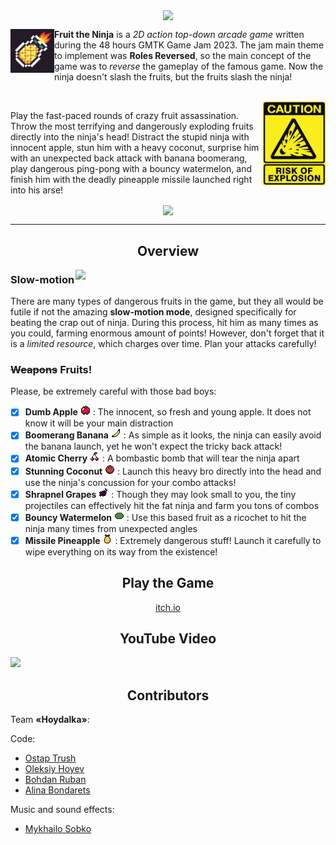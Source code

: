 <p align="center"><img src="logo_hr_text.png" align="center" width=256></p>

<img src="icon.PNG" width=70 align="left"> **Fruit the Ninja** is a _2D action top-down arcade game_ written during the 48 hours GMTK Game Jam 2023. The jam main theme to implement was **Roles Reversed**, so the main concept of the game was to _reverse_ the gameplay of the famous game. Now the ninja doesn't slash the fruits, but the fruits slash the ninja!

<br>

<img src="assets/readme/explosion.jpg" width=100 align="right">

Play the fast-paced rounds of crazy fruit assassination. Throw the most terrifying and dangerously exploding fruits directly into the ninja's head! Distract the stupid ninja with innocent apple, stun him with a heavy coconut, surprise him with an unexpected back attack with banana boomerang, play dangerous ping-pong with a bouncy watermelon, and finish him with the deadly pineapple missile launched right into his arse!

<p align="center"><img src="assets/readme/full_2.gif" width=400 align="center"></p>

---

<h2 align="center">Overview</h2>


<img src="assets/readme/slowmo_combo_crop.gif" width=400 align="right">

### Slow-motion

There are many types of dangerous fruits in the game, but they all would be futile if not the amazing **slow-motion mode**, designed specifically for beating the crap out of ninja. During this process, hit him as many times as you could, farming enormous amount of points! However, don't forget that it is a _limited resource_, which charges over time. Plan your attacks carefully!

### ~~Weapons~~ Fruits!

Please, be extremely careful with those bad boys:

- [x] **Dumb Apple** ![](assets/fruits/Apple.png) : The innocent, so fresh and young apple. It does not know it will be your main distraction
- [x] **Boomerang Banana** ![](assets/fruits/Banana.png) : As simple as it looks, the ninja can easily avoid the banana launch, yet he won't expect the tricky back attack!
- [x] **Atomic Cherry** ![](assets/fruits/Cherry.png) : A bombastic bomb that will tear the ninja apart
- [x] **Stunning Coconut** ![](assets/fruits/Coconut.png) : Launch this heavy bro directly into the head and use the ninja's concussion for your combo attacks!
- [x] **Shrapnel Grapes** ![](assets/fruits/Grape.png) : Though they may look small to you, the tiny projectiles can effectively hit the fat ninja and farm you tons of combos
- [x] **Bouncy Watermelon** ![](assets/fruits/Watermelon.png) : Use this based fruit as a ricochet to hit the ninja many times from unexpected angles
- [x] **Missile Pineapple** ![](assets/fruits/Pineapple.png) : Extremely dangerous stuff! Launch it carefully to wipe everything on its way from the existence!

<h2 align="center">Play the Game</h2>

<p align="center"><a href="https://ade0n.itch.io/fruit-the-ninja">itch.io</a></p>

<h2 align="center">YouTube Video</h2>

[![](https://markdown-videos-api.jorgenkh.no/youtube/BBn0XWxWlZs?si=yxiTqSAk2RhgQ4mT)](https://youtu.be/BBn0XWxWlZs?si=yxiTqSAk2RhgQ4mT)

<h2 align="center">Contributors</h2>

Team **«Hoydalka»**:

Code:
* [Ostap Trush](https://github.com/Adeon18)
* [Oleksiy Hoyev](https://github.com/alexg-lviv)
* [Bohdan Ruban](https://github.com/iamthewalrus67)
* [Alina Bondarets](https://github.com/alorthius)

Music and sound effects:
* [Mykhailo Sobko](https://github.com/myrimur)
